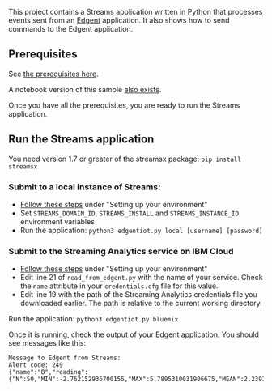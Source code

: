 This project contains a Streams application written in Python that processes events sent from an [Edgent](https://edgent.apache.org) application. It also shows how to send commands to the Edgent application.
## Prerequisites
See [the prerequisites here](https://github.com/IBMStreams/samples/tree/main/IoT/ReadEdgentEvents).

A notebook version of this sample [also exists](https://github.com/IBMStreams/samples/tree/main/IoT/ReadEdgentEvents/python/notebook).

Once you have all the prerequisites, you are ready to run the Streams application.


## Run the Streams application
You need version 1.7 or greater of the streamsx package:
`pip install streamsx`


### Submit to a local instance of Streams:
- [Follow these steps](http://ibmstreams.github.io/streamsx.documentation/docs/python/1.6/python-appapi-devguide-3/#31-setting-up-your-environment)  under "Setting up your environment"
- Set `STREAMS_DOMAIN_ID`, `STREAMS_INSTALL` and `STREAMS_INSTANCE_ID` environment variables
- Run the application:
`python3 edgentiot.py local [username] [password]`

### Submit to the Streaming Analytics service on IBM Cloud
- [Follow these steps](http://ibmstreams.github.io/streamsx.documentation/docs/python/1.6/python-appapi-devguide-2a/#21-setting-up-your-python-environment) under "Setting up your environment"
- Edit line 21 of  `read_from_edgent.py` with the name of your service. Check the `name`  attribute in your `credentials.cfg` file for this value.
- Edit line 19 with the path of the Streaming Analytics credentials file you downloaded earlier.  The path is relative to the current working directory.

Run the application:
`python3 edgentiot.py bluemix`

Once it is running, check the output of your Edgent application. You should see messages like this:

```
Message to Edgent from Streams:
Alert code: 249
{"name":"B","reading":{"N":50,"MIN":-2.762152936700155,"MAX":5.7895310031906675,"MEAN":2.239131357345944,"STDDEV":2.199931362960884}}
```
